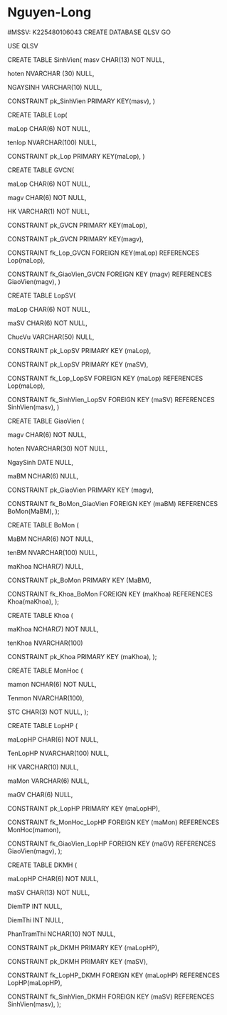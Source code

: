 # Nguyen-Long
#MSSV: K225480106043
CREATE DATABASE QLSV
GO

USE QLSV

CREATE TABLE SinhVien(
masv CHAR(13) NOT NULL,

hoten NVARCHAR (30) NULL,

NGAYSINH VARCHAR(10) NULL,

CONSTRAINT pk_SinhVien PRIMARY KEY(masv),
)


CREATE TABLE Lop(

maLop CHAR(6) NOT NULL,

tenlop NVARCHAR(100) NULL,

CONSTRAINT pk_Lop PRIMARY KEY(maLop),
)


CREATE TABLE GVCN(

maLop CHAR(6) NOT NULL,

magv CHAR(6) NOT NULL,

HK VARCHAR(1) NOT NULL,

CONSTRAINT pk_GVCN PRIMARY KEY(maLop),

CONSTRAINT pk_GVCN PRIMARY KEY(magv),

CONSTRAINT fk_Lop_GVCN FOREIGN KEY(maLop) REFERENCES Lop(maLop),

CONSTRAINT fk_GiaoVien_GVCN FOREIGN KEY (magv) REFERENCES GiaoVien(magv),
)


CREATE TABLE LopSV(

maLop CHAR(6) NOT NULL,

maSV CHAR(6) NOT NULL,

ChucVu VARCHAR(50) NULL,

CONSTRAINT pk_LopSV PRIMARY KEY (maLop),

CONSTRAINT pk_LopSV PRIMARY KEY (maSV),

CONSTRAINT fk_Lop_LopSV FOREIGN KEY (maLop) REFERENCES Lop(maLop),

CONSTRAINT fk_SinhVien_LopSV FOREIGN KEY (maSV) REFERENCES SinhVien(masv),
)


CREATE TABLE GiaoVien (

magv CHAR(6) NOT NULL,

hoten NVARCHAR(30) NOT NULL,

NgaySinh DATE NULL,

maBM NCHAR(6) NULL,

CONSTRAINT pk_GiaoVien PRIMARY KEY (magv),

CONSTRAINT fk_BoMon_GiaoVien FOREIGN KEY (maBM) REFERENCES BoMon(MaBM),
);


CREATE TABLE BoMon (

MaBM NCHAR(6) NOT NULL,

tenBM NVARCHAR(100) NULL,

maKhoa NCHAR(7) NULL,

CONSTRAINT pk_BoMon PRIMARY KEY (MaBM),

CONSTRAINT fk_Khoa_BoMon FOREIGN KEY (maKhoa) REFERENCES Khoa(maKhoa),
);


CREATE TABLE Khoa (

maKhoa NCHAR(7) NOT NULL,

tenKhoa NVARCHAR(100)

CONSTRAINT pk_Khoa PRIMARY KEY (maKhoa),
);


CREATE TABLE MonHoc (

mamon NCHAR(6) NOT NULL,

Tenmon NVARCHAR(100),

STC CHAR(3) NOT NULL,
);


CREATE TABLE LopHP (

maLopHP CHAR(6) NOT NULL,

TenLopHP NVARCHAR(100) NULL,

HK VARCHAR(10) NULL,

maMon VARCHAR(6) NULL,

maGV CHAR(6) NULL,

CONSTRAINT pk_LopHP PRIMARY KEY (maLopHP),

CONSTRAINT fk_MonHoc_LopHP FOREIGN KEY (maMon) REFERENCES MonHoc(mamon),

CONSTRAINT fk_GiaoVien_LopHP FOREIGN KEY (maGV) REFERENCES GiaoVien(magv),
);


CREATE TABLE DKMH (

maLopHP CHAR(6) NOT NULL,

maSV CHAR(13) NOT NULL,

DiemTP INT NULL,

DiemThi INT NULL,

PhanTramThi NCHAR(10) NOT NULL,

CONSTRAINT pk_DKMH PRIMARY KEY (maLopHP),

CONSTRAINT pk_DKMH PRIMARY KEY (maSV),

CONSTRAINT fk_LopHP_DKMH FOREIGN KEY (maLopHP) REFERENCES LopHP(maLopHP),

CONSTRAINT fk_SinhVien_DKMH FOREIGN KEY (maSV) REFERENCES SinhVien(masv),
);
